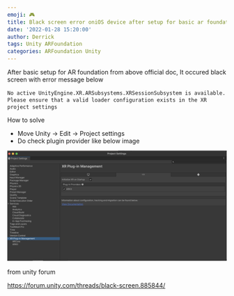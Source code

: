 ```yaml
---
emoji: 🎮 
title: Black screen error oniOS device after setup for basic ar foundation
date: '2022-01-28 15:20:00'
author: Derrick
tags: Unity ARFoundation
categories: ARFoundation Unity
---
```


After basic setup for AR foundation from above official doc, It occured black screen with error message below

	No active UnityEngine.XR.ARSubsystems.XRSessionSubsystem is available. Please ensure that a valid loader configuration exists in the XR project settings

How to solve 

- Move Unity -> Edit -> Project settings 
- Do check plugin provider like below image  

![](error.png)

from unity forum

https://forum.unity.com/threads/black-screen.885844/







	